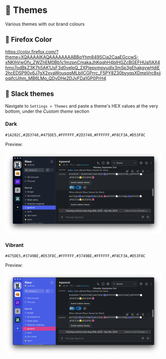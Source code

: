 # 💅 Themes

Various themes with our brand colours

## 🦊 Firefox Color

https://color.firefox.com/?theme=XQAAAAIKAQAAAAAAAABBqYhm849SCia2CaaEGccwS-xNKlhVwOfv_ZWZhEM0Bb1c1mzpnCmakaJhKqqhH4bIHGZcBGEFHUa1lAX4hmo7odBkZ3K7h5AK1JsF3d0veIpQ_2XPjepvmpyudlx3mSp3gEhakgvwHdiE2hcEDSP90x6J7gX2xvaWousqqMLbIICGPrrc_F5PY8Z30byyqsXDmpVrc8xjjoqifcUihm_MB6LMo_QDvDHe2DJvFDa1GP0PrH4

## 💬 Slack themes

Navigate to `Settings > Themes` and paste a theme's HEX values at the very bottom, under the *Custom theme* section

### Dark

```
#1A202C,#2D3748,#475DE5,#FFFFFF,#2D3748,#FFFFFF,#F8CF3A,#D53F8C
```

Preview:

![Dark Slack theme](./slack-dark-preview.png)

### Vibrant

```
#475DE5,#3749BE,#D53F8C,#FFFFFF,#3749BE,#FFFFFF,#F8CF3A,#D53F8C
```

Preview:

![Vibrant Slack theme](./slack-vibrant-preview.png)
